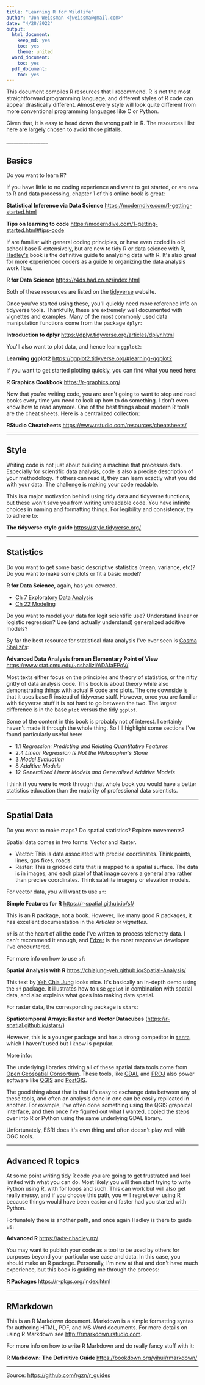 ```yaml
---
title: "Learning R for Wildlife"
author: "Jon Weissman <jweissma@gmail.com>"
date: "4/28/2022"
output:
  html_document:
    keep_md: yes
    toc: yes
    theme: united
  word_document:
    toc: yes
  pdf_document:
    toc: yes
---
```


This document compiles R resources that I recommend. R is not the most
straightforward programming language, and different styles of R code can appear
drastically different. Almost every style will look quite different from more 
conventional programming languages like C or Python. 

Given that, it is easy to head down the wrong path in R. The resources I list 
here are largely chosen to avoid those pitfalls. 

<base target="_top"/>
_________________

## Basics

Do you want to learn R?

If you have little to no coding experience and want to get started, or are 
new to R and data processing, chapter 1 of this online book is great:

__Statistical Inference via Data Science__
https://moderndive.com/1-getting-started.html

__Tips on learning to code__
https://moderndive.com/1-getting-started.html#tips-code


<!-- > ^learning to code goes much smoother ... when you are working on a particular project, like analyzing data that you are interested in and that is important to you.^ -->

If are familiar with general coding principles, or have even coded in old school 
base R extensively, but are new to tidy R or data science with R, 
[Hadley's](https://github.com/hadley) book is the definitive 
guide to analyzing data with R. It's also great for more experienced coders as
a guide to organizing the data analysis work flow. 

__R for Data Science__
https://r4ds.had.co.nz/index.html


Both of these resources are listed on the 
[tidyverse](https://www.tidyverse.org/learn/) website.

Once you've started using these, you'll quickly need more reference info on 
tidyverse tools. Thankfully, these are extremely well documented with vignettes
and examples. Many of the most commonly used data manipulation functions come
from the package `dplyr`:

__Introduction to dplyr__ 
https://dplyr.tidyverse.org/articles/dplyr.html

You'll also want to plot data, and hence learn `ggplot2`:

__Learning ggplot2__ 
https://ggplot2.tidyverse.org/#learning-ggplot2

If you want to get started plotting quickly, you can find what you need here:

__R Graphics Cookbook__ 
https://r-graphics.org/


Now that you're writing code, you are aren't going to want to stop and read 
books every time you need to look up how to do something. I don't even know how 
to read anymore. One of the best things
about modern R tools are the cheat sheets. Here is a centralized collection:

__RStudio Cheatsheets__ 
https://www.rstudio.com/resources/cheatsheets/

_________________

## Style 

Writing code is not just about building a machine that processes data. 
Especially for scientific data analysis, code is also a precise description 
of your methodology. If others can read it, they can learn exactly what you did 
with your data. The challenge is making your code readable. 

This is a major motivation behind using tidy data and tidyverse functions, but
these won't save you from writing unreadable code. You have infinite choices in 
naming and formatting things. For legibility and consistency, try to adhere to:

__The tidyverse style guide__ 
https://style.tidyverse.org/

_________________

## Statistics

Do you want to get some basic descriptive statistics (mean, variance, etc)?
Do you want to make some plots or fit a basic model?

__R for Data Science__, again, has you covered.

- [Ch 7  Exploratory Data Analysis](https://r4ds.had.co.nz/exploratory-data-analysis.html)
- [Ch 22 Modeling](https://r4ds.had.co.nz/model-intro.html)

Do you want to model your data for legit scientific use? 
Understand linear or logistic regression?
Use (and actually understand) generalized additive models? 

By far the best resource for statistical data analysis I've ever seen is 
[Cosma Shalizi's](http://bactra.org/): 

__Advanced Data Analysis from an Elementary Point of View__
https://www.stat.cmu.edu/~cshalizi/ADAfaEPoV/

Most texts either focus on the principles and theory of statistics, or the 
nitty gritty of data analysis code. This book is about theory while
also demonstrating things with actual R code and plots. The one 
downside is that it uses base R instead of tidyverse stuff. However, once you
are familiar with tidyverse stuff it is not hard to go between the two. The 
largest difference is in the base `plot` versus the tidy `ggplot`.

Some of the content in this book is probably not of interest. I certainly
haven't made it through the whole thing. 
So I'll highlight some sections I've found particularly useful here: 

- 1.1   _Regression: Predicting and Relating Quantitative Features_
- 2.4   _Linear Regression Is Not the Philosopher’s Stone_
- 3     _Model Evaluation_
- 8     _Additive Models_
- 12    _Generalized Linear Models and Generalized Additive Models_
  
I think if you were to work through that whole book you would have a better 
statistics education than the majority of professional data scientists.
  
_________________

## Spatial Data

Do you want to make maps? Do spatial statistics? Explore movements?

Spatial data comes in two forms: Vector and Raster. 
  
  - Vector: This is data associated with precise coordinates. Think points, 
  lines, gps fixes, roads. 
  - Raster: This is gridded data that is mapped to a spatial surface. The data
  is in images, and each pixel of that image covers a general area rather than 
  precise coordinates. Think satellite imagery or elevation models.
  
For vector data, you will want to use `sf`:

__Simple Features for R__
https://r-spatial.github.io/sf/

This is an R package, not a book. However, like many good R packages, it has
excellent documentation in the _Articles_ or _vignettes_. 

`sf` is at the heart of all the code I've written to process telemetry data. 
I can't recommend it enough, and [Edzer](https://github.com/edzer) is the most
responsive developer I've encountered. 

For more info on how to use `sf`:    

__Spatial Analysis with R__
https://chiajung-yeh.github.io/Spatial-Analysis/

This text by [Yeh Chia Jung](https://github.com/chiajung-yeh) looks nice. 
It's basically an in-depth demo using the `sf` package. 
It illustrates how to use `ggplot` in combination with spatial data, and also 
explains what goes into making data spatial. 


For raster data, the corresponding package is `stars`:

__Spatiotemporal Arrays: Raster and Vector Datacubes__
(https://r-spatial.github.io/stars/)

However, this is a younger package and has a strong competitor in 
[`terra`](https://rspatial.org/terra/pkg/index.html), which I haven't used but I
know is popular.

More info: 

The underlying libraries driving all of these spatial data tools come from 
[Open Geospatial Consortium](https://www.osgeo.org/partners/ogc/).
These tools, like [GDAL](https://gdal.org/) and [PROJ](https://proj.org/) also
power software like [QGIS](https://www.qgis.org/en/site/) and 
[PostGIS](https://postgis.net/). 

The good thing about that is that it's easy to exchange data between any of 
these tools, and often an analysis done in one can be easily replicated in 
another. For example, I've often done something using the QGIS graphical 
interface, and then once I've figured out what I wanted, copied the steps over
into R or Python using the same underlying GDAL library. 

Unfortunately, ESRI does it's own thing and often doesn't play well with OGC 
tools. 


_________________  
  
## Advanced R topics
  
At some point writing tidy R code you are going to get frustrated and feel
limited with what you can do. Most likely you will then start trying to write
Python using R, with for loops and such. This can work but will also get
really messy, and if you choose this path, you will regret ever using R 
because things would have been easier and faster had you started with Python. 

Fortunately there is another path, and once again Hadley is there to guide us:

__Advanced R__
https://adv-r.hadley.nz/

You may want to publish your code as a tool to be used by others for purposes 
beyond your particular use case and data. In this case, you should make an R 
package. Personally, I'm new at that and don't have much experience, but this
book is guiding me through the process:

__R Packages__
https://r-pkgs.org/index.html

_________________

## RMarkdown

This is an R Markdown document. Markdown is a simple formatting syntax for authoring HTML, PDF, and MS Word documents. For more details on using R Markdown see <http://rmarkdown.rstudio.com>.
  
For more info on how to write R Markdown and do really fancy stuff with it:

__R Markdown: The Definitive Guide__
https://bookdown.org/yihui/rmarkdown/
  
_________________

Source: https://github.com/rgzn/r_guides
